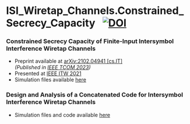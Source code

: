 # ISI_Wiretap_Channels.Constrained_Secrecy_Capacity &nbsp; [![DOI](https://zenodo.org/badge/419676331.svg)](https://zenodo.org/badge/latestdoi/419676331)

### Constrained Secrecy Capacity of Finite-Input Intersymbol Interference Wiretap Channels
- Preprint available at [arXiv:2102.04941 [cs.IT]](https://arxiv.org/abs/2102.04941)  
  *(Published in [IEEE TCOM 2023](https://ieeexplore.ieee.org/document/10068266))*  
- Presented at [IEEE ITW 2021](https://ieeexplore.ieee.org/abstract/document/9611416)  
- Simulation files available [here](https://github.com/arianouri/ISI-Wiretap-Channels/tree/main/%5BSIMULATION_FILES%5D%20Constrained%20Secrecy%20Capacity)

### Design and Analysis of a Concatenated Code for Intersymbol Interference Wiretap Channels
- Simulation files and code available [here](https://github.com/arianouri/ISI_Wiretap_Channels.Code_Design)
